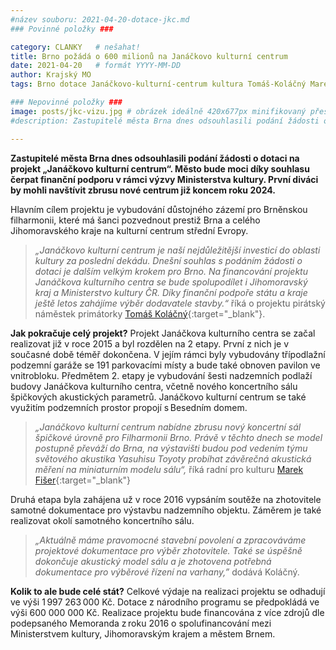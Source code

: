 ```yaml
---
#název souboru: 2021-04-20-dotace-jkc.md
### Povinné položky ###

category: CLANKY   # nešahat!
title: Brno požádá o 600 milionů na Janáčkovo kulturní centrum
date: 2021-04-20   # formát YYYY-MM-DD
author: Krajský MO
tags: Brno dotace Janáčkovo-kulturní-centrum kultura Tomáš-Koláčný Marek-Fišer # kategorie odděleny mezerami, např. volby zemědělství životní-prostředí piráti (viz https://jihomoravsky.pirati.cz/tags/)

### Nepovinné položky ###
image: posts/jkc-vizu.jpg # obrázek ideálně 420x677px minifikovaný přes https://tinypng.com/
#description: Zastupitelé města Brna dnes odsouhlasili podání žádosti o dotaci na projekt „Janáčkovo kulturní centrum“. Město bude moci díky souhlasu čerpat finanční podporu v rámci výzvy Ministerstva kultury. První diváci by mohli navštívit zbrusu nové centrum již koncem roku 2024.

---
```

**Zastupitelé města Brna dnes odsouhlasili podání žádosti o dotaci na projekt „Janáčkovo kulturní centrum“. Město bude moci díky souhlasu čerpat finanční podporu v rámci výzvy Ministerstva kultury. První diváci by mohli navštívit zbrusu nové centrum již koncem roku 2024.**

Hlavním cílem projektu je vybudování důstojného zázemí pro Brněnskou filharmonii, které má šanci pozvednout prestiž Brna a celého Jihomoravského kraje na kulturní centrum střední Evropy. 

> *„Janáčkovo kulturní centrum je naší nejdůležitější investicí do oblasti kultury za poslední dekádu. Dnešní souhlas s podáním žádosti o dotaci je dalším velkým krokem pro Brno. Na financování projektu Janáčkova kulturního centra se bude spolupodílet i Jihomoravský kraj a Ministerstvo kultury ČR. Díky finanční podpoře státu a kraje ještě letos zahájíme výběr dodavatele stavby.“* říká o projektu pirátský náměstek primátorky [Tomáš Koláčný](https://jihomoravsky.pirati.cz/lide/tomas-kolacny/){:target="_blank"}. 
>

**Jak pokračuje celý projekt?** 
Projekt Janáčkova kulturního centra se začal realizovat již v roce 2015 a byl rozdělen na 2 etapy. První z nich je v současné době téměř dokončena. V jejím rámci byly vybudovány třípodlažní podzemní garáže se 191 parkovacími místy a bude také obnoven pavilon ve vnitrobloku. Předmětem 2. etapy je vybudování šesti nadzemních podlaží budovy Janáčkova kulturního centra, včetně nového koncertního sálu špičkových akustických parametrů. Janáčkovo kulturní centrum se také využitím podzemních prostor propojí s Besedním domem.

>*„Janáčkovo kulturní centrum nabídne zbrusu nový koncertní sál špičkové úrovně pro Filharmonii Brno. Právě v těchto dnech se model postupně převáží do Brna, na výstavišti budou pod vedením týmu světového akustika Yasuhisu Toyoty probíhat závěrečná akustická měření na miniaturním modelu sálu“,* říká radní pro kulturu [Marek Fišer](https://jihomoravsky.pirati.cz/lide/marek-fiser/){:target="_blank"}
>

Druhá etapa byla zahájena už v roce 2016 vypsáním soutěže na zhotovitele samotné dokumentace pro výstavbu nadzemního objektu. Záměrem je také realizovat okolí samotného koncertního sálu. 

>*„Aktuálně máme pravomocné stavební povolení a  zpracováváme projektové dokumentace pro výběr zhotovitele. Také se úspěšně dokončuje akustický model sálu a je zhotovena potřebná dokumentace pro výběrové řízení na varhany,”*  dodává Koláčný.
> 

**Kolik to ale bude celé stát?**
Celkové výdaje na realizaci projektu se odhadují ve výši 1 997 263 000 Kč. Dotace z národního programu se předpokládá ve výši 600 000 000 Kč. Realizace projektu bude financována z více zdrojů dle podepsaného Memoranda z roku 2016 o spolufinancování mezi Ministerstvem kultury, Jihomoravským krajem a městem Brnem. 
